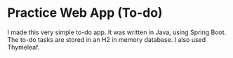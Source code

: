 # Practice Web App (To-do)
I made this very simple to-do app. It was written in Java, using Spring Boot. The to-do tasks are stored in an H2 in memory database. I also used Thymeleaf.
